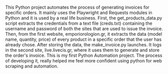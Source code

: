 This Python project automates the process of generating invoices for specific orders. It mainly uses the Playwright and Requests modules in Python and it is used by a real life business. First, the get_products_data.py script extracts the credentials from a text file (creds.txt) containing the username and password of both the sites that are used to issue the invoice. Then, from the first website, emporiorologion.gr, it extracts the data (model name, quantity, price) of every product in a specific order that the user has already chose. After storing the data, the make_invoice.py launches. It logs in the second site, live.livecis.gr, where it uses them to generate and store the order's invoice. This is my first Python Automation project. The process of developing it, really helped me feel more confident using python for web scraping and automation.
